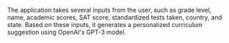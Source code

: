 The application takes several inputs from the user, such as grade level, name, academic scores, SAT score, standardized tests taken, country, and state. Based on these inputs, it generates a personalized curriculum suggestion using OpenAI's GPT-3 model.
